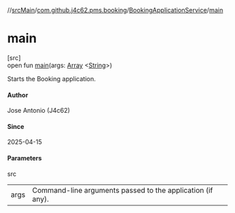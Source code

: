 //[srcMain](../../../index.md)/[com.github.j4c62.pms.booking](../index.md)/[BookingApplicationService](index.md)/[main](main.md)

# main

[src]\
open fun [main](main.md)(args: [Array](https://kotlinlang.org/api/core/kotlin-stdlib/kotlin/-array/index.html)
&lt;[String](https://docs.oracle.com/javase/8/docs/api/java/lang/String.html)&gt;)

Starts the Booking application.

#### Author

Jose Antonio (J4c62)

#### Since

2025-04-15

#### Parameters

src

|      |                                                            |
|------|------------------------------------------------------------|
| args | Command-line arguments passed to the application (if any). |